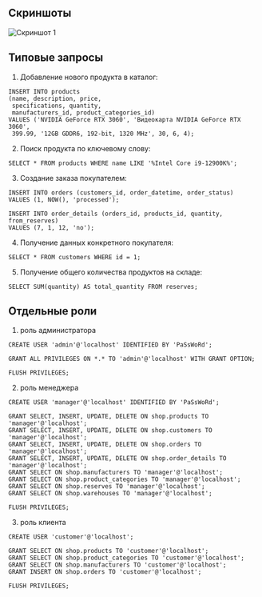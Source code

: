 ## Скриншоты

![Скриншот 1](screenshots/er1d.png)

## Типовые запросы

1. Добавление нового продукта в каталог:
```Mysql
INSERT INTO products 
(name, description, price,
 specifications, quantity,
 manufacturers_id, product_categories_id) 
VALUES ('NVIDIA GeForce RTX 3060', 'Видеокарта NVIDIA GeForce RTX 3060',
 399.99, '12GB GDDR6, 192-bit, 1320 MHz', 30, 6, 4);
```
2. Поиск продукта по ключевому слову:
```Mysql
SELECT * FROM products WHERE name LIKE '%Intel Core i9-12900K%';
```

3. Создание заказа покупателем:
```Mysql
INSERT INTO orders (customers_id, order_datetime, order_status)
VALUES (1, NOW(), 'processed');

INSERT INTO order_details (orders_id, products_id, quantity, from_reserves)
VALUES (7, 1, 12, 'no');
```

4. Получение данных конкретного покупателя:
```Mysql
SELECT * FROM customers WHERE id = 1;
```

5. Получение общего количества продуктов на складе:
```Mysql
SELECT SUM(quantity) AS total_quantity FROM reserves;
```
## Отдельные роли
1. роль администратора
```Mysql
CREATE USER 'admin'@'localhost' IDENTIFIED BY 'PaSsWoRd';

GRANT ALL PRIVILEGES ON *.* TO 'admin'@'localhost' WITH GRANT OPTION;

FLUSH PRIVILEGES;
```
2. роль менеджера
```Mysql
CREATE USER 'manager'@'localhost' IDENTIFIED BY 'PaSsWoRd';

GRANT SELECT, INSERT, UPDATE, DELETE ON shop.products TO 'manager'@'localhost';
GRANT SELECT, INSERT, UPDATE, DELETE ON shop.customers TO 'manager'@'localhost';
GRANT SELECT, INSERT, UPDATE, DELETE ON shop.orders TO 'manager'@'localhost';
GRANT SELECT, INSERT, UPDATE, DELETE ON shop.order_details TO 'manager'@'localhost';
GRANT SELECT ON shop.manufacturers TO 'manager'@'localhost';
GRANT SELECT ON shop.product_categories TO 'manager'@'localhost';
GRANT SELECT ON shop.reserves TO 'manager'@'localhost';
GRANT SELECT ON shop.warehouses TO 'manager'@'localhost';

FLUSH PRIVILEGES;
```
3. роль клиента
```Mysql
CREATE USER 'customer'@'localhost';

GRANT SELECT ON shop.products TO 'customer'@'localhost';
GRANT SELECT ON shop.product_categories TO 'customer'@'localhost';
GRANT SELECT ON shop.manufacturers TO 'customer'@'localhost';
GRANT INSERT ON shop.orders TO 'customer'@'localhost';

FLUSH PRIVILEGES;
```



